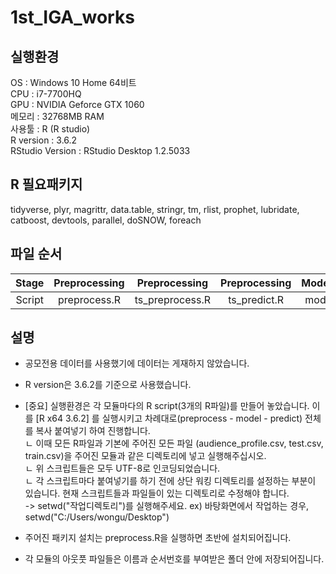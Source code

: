 # 1st_IGA_works

## 실행환경
OS : Windows 10 Home 64비트  
CPU : i7-7700HQ  
GPU : NVIDIA Geforce GTX 1060  
메모리 : 32768MB RAM  
사용툴 : R (R studio)  
R version : 3.6.2  
RStudio Version : RStudio Desktop 1.2.5033  

## R 필요패키지
tidyverse, plyr, magrittr, data.table, stringr, tm, rlist, prophet, lubridate, catboost, devtools, parallel, doSNOW, foreach

## 파일 순서
|  Stage | Preprocessing |  Preprocessing  | Preprocessing | Modeling | Inference |
|:------:|:-------------:|:---------------:|:-------------:|:--------:|:---------:|
| Script |  preprocess.R | ts_preprocess.R |  ts_predict.R |  model.R | predict.R |


## 설명
- 공모전용 데이터를 사용했기에  데이터는 게재하지 않았습니다.  
- R version은 3.6.2를 기준으로 사용했습니다.  
- [중요] 실행환경은 각 모듈마다의 R script(3개의 R파일)를 만들어 놓았습니다. 이를 [R x64 3.6.2] 를 실행시키고 차례대로(preprocess - model - predict) 전체를 복사 붙여넣기 하여 진행합니다.  
 ㄴ 이때 모든 R파일과 기본에 주어진 모든 파일 (audience_profile.csv, test.csv, train.csv)을 주어진 모듈과 같은 디렉토리에 넣고 실행해주십시오.  
 ㄴ 위 스크립트들은 모두 UTF-8로 인코딩되었습니다.  
 ㄴ 각 스크립트마다 붙여넣기를 하기 전에 상단 워킹 디렉토리를 설정하는 부분이 있습니다. 현재 스크립트들과 파일들이 있는 디렉토리로 수정해야 합니다.  
  -> setwd("작업디렉토리")를 실행해주세요. ex) 바탕화면에서 작업하는 경우, setwd("C:/Users/wongu/Desktop")  

- 주어진 패키지 설치는 preprocess.R을 실행하면 초반에 설치되어집니다.  
- 각 모듈의 아웃풋 파일들은 이름과 순서번호를 부여받은 폴더 안에 저장되어집니다.  
